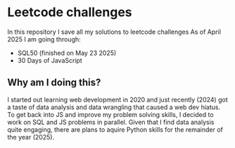 # Leetcode challenges
In this repository I save all my solutions
to leetcode challenges
As of April 2025 I am going through:
* SQL50  (finished on May 23 2025)
* 30 Days of JavaScript

## Why am I doing this?
I started out learning web development in 2020 and
just recently (2024) got a taste of data analysis and data wrangling
that caused a web dev hiatus. 
To get back into JS and improve my problem solving skills,
I decided to work on SQL and JS problems in parallel. Given that
I find data analysis quite engaging, there are plans to aquire
Python skills for the remainder of the year (2025). 

